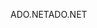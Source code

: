 <span data-ttu-id="9d025-101">ADO.NET</span><span class="sxs-lookup"><span data-stu-id="9d025-101">ADO.NET</span></span>